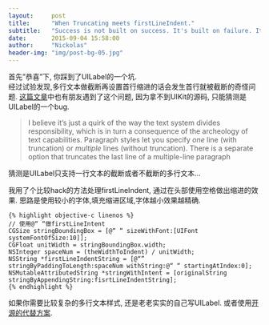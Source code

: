 ```yaml
---
layout:     post
title:      "When Truncating meets firstLineIndent."
subtitle:   "Success is not built on success. It's built on failure. It's built on frustration. Sometimes its built on catastrophe."
date:       2015-09-04 15:58:00
author:     "Nickolas"
header-img: "img/post-bg-05.jpg"
---
```




首先”恭喜”下, 你踩到了UILabel的一个坑.  
经过试验发现,多行文本做截断再设置首行缩进的话会发生首行就被截断的奇怪问题. [这篇文章](http://www.cocoabuilder.com/archive/cocoa/323722-nsattributedstring-mysteriously-truncated-too-soon.html)中也有朋友遇到了这个问题, 因为拿不到UIKit的源码, 只能猜测是UILabel的一个bug.

>I believe it’s just a quirk of the way the text system divides responsibility, which is in turn a consequence of the archeology of text capabilities. Paragraph styles  let you specify *one* line (with truncation) or *multiple* lines (without truncation). There is a separate option that truncates the last line of a multiple-line paragraph 

猜测是UILabel只支持一行文本的截断或者不截断的多行文本...

我用了个比较hack的方法处理firstLineIndent, 通过在头部使用空格做出缩进的效果. 思路是使用较小的字体,填充缩进区域,字体越小效果越精确.

    {% highlight objective-c linenos %}
    // 使用@“ “做firstLineIntent
    CGSize stringBoundingBox = [@“ “ sizeWithFont:[UIFont systemFontOfSize:10]];
    CGFloat unitWidth = stringBoundingBox.width;
    NSInteger spaceNum = (theWidthToIndent) / unitWidth;
    NSString *firstLineIndentString = [@“” stringByPaddingToLength:spaceNum withString:@“ “ startingAtIndex:0];
    NSMutableAttributedString *stringWithIntent = [originalString stringByAppendingString:fisrtLineIndentString];
    {% endhighlight %}

如果你需要比较复杂的多行文本样式, 还是老老实实的自己写UILabel. 或者使用[开源的代替方案](https://github.com/TTTAttributedLabel/TTTAttributedLabel).
